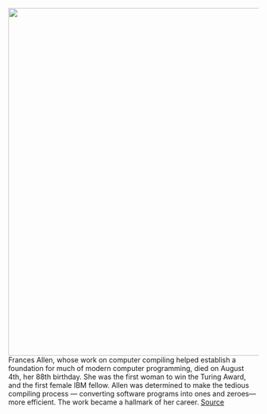 <img src='https://cdn.vox-cdn.com/thumbor/7-as1S9Q9odNouHRzt6UMCdy5OQ=/0x0:1890x1242/1200x800/filters:focal(794x470:1096x772)/cdn.vox-cdn.com/uploads/chorus_image/image/67178070/Frances_Allen.0.jpg' width='700px' /><br/>
Frances Allen, whose work on computer compiling helped establish a foundation for much of modern computer programming, died on August 4th, her 88th birthday. She was the first woman to win the Turing Award, and the first female IBM fellow. Allen was determined to make the tedious compiling process — converting software programs into ones and zeroes— more efficient. The work became a hallmark of her career.
<a href='https://www.theverge.com/2020/8/9/21360722/frances-allen-computer-scientist-compiling-ibm'> Source <a/>